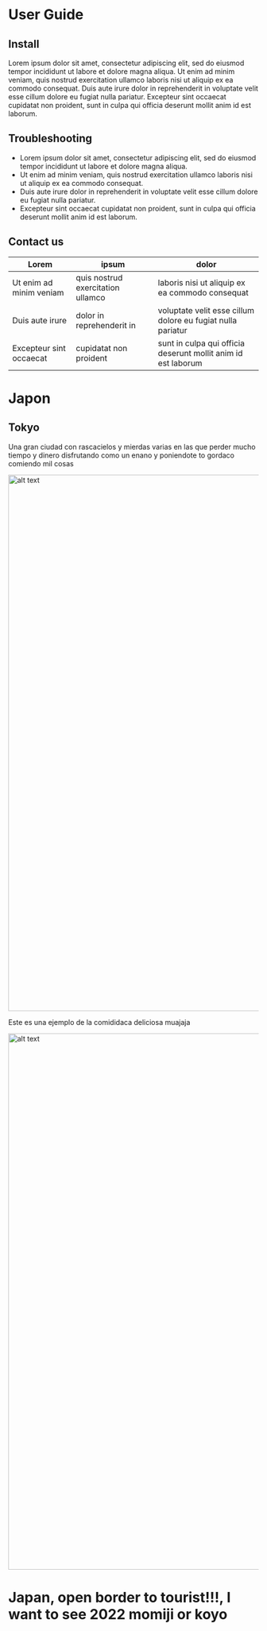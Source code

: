 # User Guide

## Install

Lorem ipsum dolor sit amet, consectetur adipiscing elit, sed do eiusmod tempor incididunt ut labore et dolore magna aliqua. Ut enim ad minim veniam, quis nostrud exercitation ullamco laboris nisi ut aliquip ex ea commodo consequat. Duis aute irure dolor in reprehenderit in voluptate velit esse cillum dolore eu fugiat nulla pariatur. Excepteur sint occaecat cupidatat non proident, sunt in culpa qui officia deserunt mollit anim id est laborum.

## Troubleshooting

- Lorem ipsum dolor sit amet, consectetur adipiscing elit, sed do eiusmod tempor incididunt ut labore et dolore magna aliqua. 
- Ut enim ad minim veniam, quis nostrud exercitation ullamco laboris nisi ut aliquip ex ea commodo consequat. 
- Duis aute irure dolor in reprehenderit in voluptate velit esse cillum dolore eu fugiat nulla pariatur. 
- Excepteur sint occaecat cupidatat non proident, sunt in culpa qui officia deserunt mollit anim id est laborum.

## Contact us

| Lorem        | ipsum           | dolor  |
| ------------- |-------------| -----|
| Ut enim ad minim veniam     | quis nostrud exercitation ullamco | laboris nisi ut aliquip ex ea commodo consequat |
| Duis aute irure      | dolor in reprehenderit in      |   voluptate velit esse cillum dolore eu fugiat nulla pariatur |
| Excepteur sint occaecat | cupidatat non proident      |    sunt in culpa qui officia deserunt mollit anim id est laborum |


# Japon
## Tokyo
Una gran ciudad con rascacielos y mierdas varias en las que perder mucho tiempo y dinero disfrutando como un enano y poniendote to gordaco comiendo mil cosas

<img src="img/pagoda.JPG" title="Pagoda monisima, Narita-san me enamoras" alt="alt text" width="1080">


Este es una ejemplo de la comididaca deliciosa muajaja

<img src="img/comida.jpg" title="Ramen y gyozas" alt="alt text" width="1080">


# Japan, open border to tourist!!!, I want to see 2022 momiji or koyo